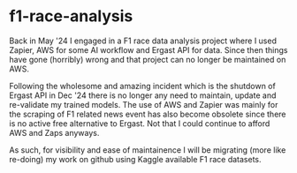 # f1-race-analysis

Back in May '24 I engaged in a F1 race data analysis project where I used Zapier, AWS for some AI workflow and Ergast API for data. Since then things have gone (horribly) wrong and that project can no longer be maintained on AWS.

Following the wholesome and amazing incident which is the shutdown of Ergast API in Dec '24 there is no longer any need to maintain, update and re-validate my trained models. The use of AWS and Zapier was mainly for the scraping of F1 related news event has also become obsolete since there is no active free alternative to Ergast. Not that I could continue to afford AWS and Zaps anyways.

As such, for visibility and ease of maintainence I will be migrating (more like re-doing) my work on github using Kaggle available F1 race datasets.
